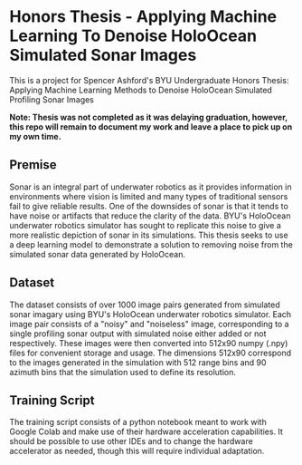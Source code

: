 # Honors Thesis - Applying Machine Learning To Denoise HoloOcean Simulated Sonar Images
This is a project for Spencer Ashford's BYU Undergraduate Honors Thesis: Applying Machine Learning Methods to Denoise HoloOcean Simulated Profiling Sonar Images

**Note: Thesis was not completed as it was delaying graduation, however, this repo will remain to document my work and leave a place to pick up on my own time.**

## Premise
Sonar is an integral part of underwater robotics as it provides information in environments where vision is limited and many types of traditional sensors fail to give reliable results.  One of the downsides of sonar is that it tends to have noise or artifacts that reduce the clarity of the data.  BYU's HoloOcean underwater robotics simulator has sought to replicate this noise to give a more realistic depiction of sonar in its simulations.  This thesis seeks to use a deep learning model to demonstrate a solution to removing noise from the simulated sonar data generated by HoloOcean.

## Dataset
The dataset consists of over 1000 image pairs generated from simulated sonar imagary using BYU's HoloOcean underwater robotics simulator.  Each image pair consists of a "noisy" and "noiseless" image, corresponding to a single profiling sonar output with simulated noise either added or not respectively.  These images were then converted into 512x90 numpy (.npy) files for convenient storage and usage.  The dimensions 512x90 correspond to the images generated in the simulation with 512 range bins and 90 azimuth bins that the simulation used to define its resolution.

## Training Script
The training script consists of a python notebook meant to work with Google Colab and make use of their hardware acceleration capabilities.  It should be possible to use other IDEs and to change the hardware accelerator as needed, though this will require individual adaptation.
